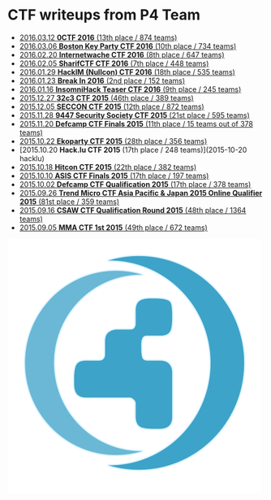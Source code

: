 # CTF writeups from P4 Team
* [2016.03.12 **0CTF 2016** (13th place / 874 teams)](2016-03-12-0ctf)
* [2016.03.06 **Boston Key Party CTF 2016** (10th place / 734 teams)](2016-03-06-bkpctf)
* [2016.02.20 **Internetwache CTF 2016** (8th place / 647 teams)](2016-02-20-internetwache)
* [2016.02.05 **SharifCTF CTF 2016** (7th place / 448 teams)](2016-02-05-sharif)
* [2016.01.29 **HackIM (Nullcon) CTF 2016** (18th place / 535 teams)](2016-01-29-nullcon)
* [2016.01.23 **Break In 2016** (2nd place / 152 teams)]()
* [2016.01.16 **InsomniHack Teaser CTF 2016** (9th place / 245 teams)](2016-01-16-insomnihack)
* [2015.12.27 **32c3 CTF 2015** (46th place / 389 teams)](2015-12-27-32c3)
* [2015.12.05 **SECCON CTF 2015** (12th place / 872 teams)](2015-12-05-seccon)
* [2015.11.28 **9447 Security Society CTF 2015** (21st place / 595 teams)](2015-11-28-9447)
* [2015.11.20 **Defcamp CTF Finals 2015** (11th place / 15 teams out of 378 teams)](2015-11-20-dctffinals)
* [2015.10.22 **Ekoparty CTF 2015** (28th place / 356 teams)](2015-10-22-ekoparty)
* [2015.10.20 **Hack.lu CTF 2015** (17th place / 248 teams)](2015-10-20 hacklu)
* [2015.10.18 **Hitcon CTF 2015** (22th place / 382 teams)](2015-10-18-hitcon)
* [2015.10.10 **ASIS CTF Finals 2015** (17th place / 197 teams)](2015-10-10-asisfin)
* [2015.10.02 **Defcamp CTF Qualification 2015** (17th place / 378 teams)](2015-10-02-dctf)
* [2015.09.26 **Trend Micro CTF Asia Pacific & Japan 2015 Online Qualifier 2015** (81st place / 359 teams)](2015-09-26-trendmicro)
* [2015.09.16 **CSAW CTF Qualification Round 2015** (48th place / 1364 teams)](2015-09-16-csaw)
* [2015.09.05 **MMA CTF 1st 2015** (49th place / 672 teams)](2015-09-01-mma)

![](./logo-small.png)





